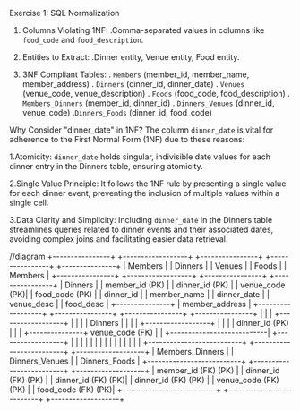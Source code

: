 Exercise 1: SQL Normalization

1. Columns Violating 1NF:
.Comma-separated values in columns like `food_code` and `food_description`.

2. Entities to Extract:
.Dinner entity, Venue entity, Food entity.

3. 3NF Compliant Tables:
. `Members` (member_id, member_name, member_address)
. `Dinners` (dinner_id, dinner_date)
. `Venues` (venue_code, venue_description)
. `Foods` (food_code, food_description)
. `Members_Dinners` (member_id, dinner_id)
. `Dinners_Venues` (dinner_id, venue_code)
.`Dinners_Foods` (dinner_id, food_code)

Why Consider "dinner_date" in 1NF?
The column `dinner_date` is vital for adherence to the First Normal Form (1NF) due to these reasons:

1.Atomicity:
`dinner_date` holds singular, indivisible date values for each dinner entry in the Dinners table, ensuring atomicity.

2.Single Value Principle:
It follows the 1NF rule by presenting a single value for each dinner event, preventing the inclusion of multiple values within a single cell.

3.Data Clarity and Simplicity:
Including `dinner_date` in the Dinners table streamlines queries related to dinner events and their associated dates, avoiding complex joins and facilitating easier data retrieval.

//diagram
+----------------+      +------------------+      +----------------+      +----------------+      +---------------+
         |   Members      |      |   Dinners        |      |   Venues       |      |   Foods        |      |   Members     |
         +----------------+      +------------------+      +----------------+      +----------------+      |   Dinners     |
         | member_id (PK) |      | dinner_id (PK)   |      | venue_code (PK)|      | food_code (PK) |      |   dinner_id   |
         | member_name    |      | dinner_date      |      | venue_desc     |      | food_desc      |      +---------------+
         | member_address |      +------------------+      +----------------+      +----------------+
         +----------------+             |                           |                           |               +------------------+
                                         |                           |                           |               |  Dinners         |
                                         |                           |                           |               +------------------+
                                         |                           |                           |               |  dinner_id (PK)  |
                                         |                           |                           +---------------+  venue_code (FK) |
                                         |                           +---------------------------|               +------------------+
                                         |                           |                           |
                                         |                           |                           |
                                         |                           |                           |
                                         |                           |                           |
                                         |                           |                           |
                              +--------------------------+  +-------------------------+   +-------------------+
                              | Members_Dinners         |  | Dinners_Venues         |   | Dinners_Foods      |
                              +--------------------------+  +-------------------------+   +-------------------+
                              | member_id (FK) (PK)     |  | dinner_id (FK) (PK)    |   | dinner_id (FK) (PK)|
                              | dinner_id (FK) (PK)     |  | venue_code (FK) (PK)   |   | food_code (FK) (PK)|
                              +--------------------------+  +-------------------------+   +-------------------+

